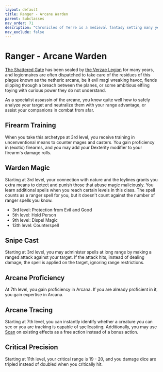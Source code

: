 ```yaml
---
layout: default
title: Ranger - Arcane Warden
parent: Subclasses
nav_order: 71
description: "Chronicles of Terre is a medieval fantasy setting many years in the writing."
nav_exclude: false
---
```


# Ranger - Arcane Warden

[The Shattered Gate](../region/Verza.md#the-shattered-gate) has been sealed by [the Verzae Legion](../region/Verza.md) for many years, and legionnaires are often dispatched to take care of the residues of this plague known as the netheric arcane, be it evil magi wreaking havoc, fiends slipping through a breach between the planes, or some ambitious elfling toying with curious power they do not understand.

As a specialist assassin of the arcane, you know quite well how to safely analyze your target and neutralize them with your range advantage, or assist your companions in combat from afar.

## Firearm Training

When you take this archetype at 3rd level, you receive training in uncenventional means to counter mages and casters. You gain proficiency in (exotic) firearms, and you may add your Dexterity modifier to your firearm's damage rolls. 

## Warden Magic

Starting at 3rd level, your connection with nature and the leylines grants you extra means to detect and punish those that abuse magic maliciously. You learn additional spells when you reach certain levels in this class. The spell counts as a ranger spell for you, but it doesn't count against the number of ranger spells you know.
- 3rd level: Protection from Evil and Good
- 5th level: Hold Person
- 9th level: Dispel Magic
- 13th level: Counterspell

## Snipe Cast

Starting at 3rd level, you may administer spells at long range by making a ranged attack against your target. If the attack hits, instead of dealing damage, the spell is applied on the target, ignoring range restrictions.

## Arcane Proficiency

At 7th level, you gain proficiency in Arcana. If you are already proficient in it, you gain expertise in Arcana.

## Arcane Tracing

Starting at 7th level, you can instantly identify whether a creature you can see or you are tracking is capable of spellcasting. Additionally, you may use [Scan](../homebrew/Scan) on existing effects as a free action instead of a bonus action.

## Critical Precision

Starting at 11th level, your critical range is 19 - 20, and you damage dice are tripled instead of doubled when you critically hit.
